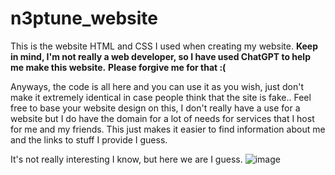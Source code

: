 # n3ptune_website
This is the website HTML and CSS I used when creating my website.
**Keep in mind, I'm not really a web developer, so I have used ChatGPT to help me make this website.**
__Please forgive me for that :(__

Anyways, the code is all here and you can use it as you wish, just don't make it extremely identical in case people think that the site is fake..
Feel free to base your website design on this, I don't really have a use for a website but I do have the domain for a lot of needs for services that I host
for me and my friends. This just makes it easier to find information about me and the links to stuff I provide I guess.

It's not really interesting I know, but here we are I guess.
![image](https://github.com/user-attachments/assets/778953e3-0ee1-4522-b6c1-696a42374412)

